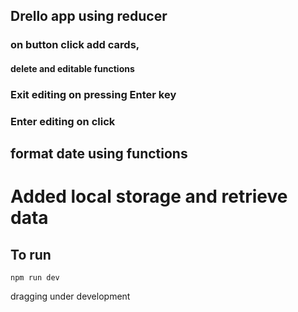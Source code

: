 ## Drello app using reducer

### on button click add cards,

#### delete and editable functions

### Exit editing on pressing Enter key

### Enter editing on click

## format date using functions

# Added local storage and retrieve data

## To run

    npm run dev

dragging under development

